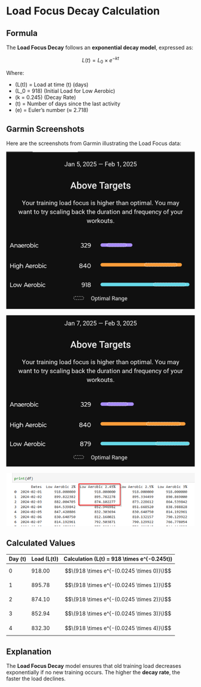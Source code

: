 # Load Focus Decay Calculation

## Formula

The **Load Focus Decay** follows an **exponential decay model**, expressed as:

$$
L(t) = L_0 \times e^{-kt}
$$

Where:

- \(L(t)\) = Load at time \(t\) (days)
- \(L_0 = 918\) (Initial Load for Low Aerobic)
- \(k = 0.245\) (Decay Rate)
- \(t\) = Number of days since the last activity
- \(e\) = Euler’s number (≈ 2.718)

## Garmin Screenshots

Here are the screenshots from Garmin illustrating the Load Focus data:

![Garmin Screenshot 1](../images/Feb1.png)

![Garmin Screenshot 2](../images/Feb3.jpg)

![Decay-Rate](../images/Decay-rate.png)

## Calculated Values

| Day (t) | Load \(L(t)\) | Calculation \(L(t) = 918 \times e^{-0.245t}\) |
| ------- | ------------- | -------------------------------- |
| 0       | 918.00        | $$\(918 \times e^{-(0.0245 \times 0)}\)$$|
| 1       | 895.78        | $$\(918 \times e^{-(0.0245 \times 1)}\)$$|
| 2       | 874.10        | $$\(918 \times e^{-(0.0245 \times 2)}\)$$|
| 3       | 852.94        | $$\(918 \times e^{-(0.0245 \times 3)}\)$$|
| 4       | 832.30        | $$\(918 \times e^{-(0.0245 \times 4)}\)$$|

## Explanation

The **Load Focus Decay** model ensures that old training load decreases exponentially if no new training occurs. The higher the **decay rate**, the faster the load declines.

